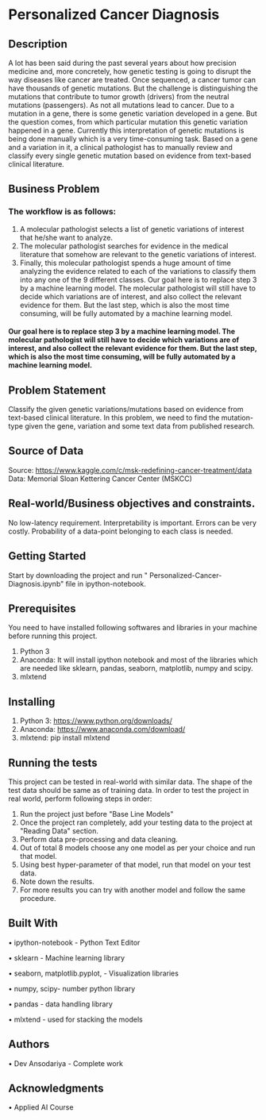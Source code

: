 
# Personalized Cancer Diagnosis
## Description
A lot has been said during the past several years about how precision medicine and, more concretely, how genetic testing is going to disrupt the way diseases like cancer are treated.
Once sequenced, a cancer tumor can have thousands of genetic mutations. But the challenge is distinguishing the mutations that contribute to tumor growth (drivers) from the neutral mutations (passengers). As not all mutations lead to cancer.
Due to a mutation in a gene, there is some genetic variation developed in a gene. But the question comes, from which particular mutation this genetic variation happened in a gene. Currently this interpretation of genetic mutations is being done manually which is a very time-consuming task. Based on a gene and a variation in it, a clinical pathologist has to manually review and classify every single genetic mutation based on evidence from text-based clinical literature.

## Business Problem
### The workflow is as follows:
1. A molecular pathologist selects a list of genetic variations of interest that he/she want to analyze.
2. The molecular pathologist searches for evidence in the medical literature that somehow are relevant to the genetic variations of interest.
3. Finally, this molecular pathologist spends a huge amount of time analyzing the evidence related to each of the variations to classify them into any one of the 9 different classes.
Our goal here is to replace step 3 by a machine learning model. The molecular pathologist will still have to decide which variations are of interest, and also collect the relevant evidence for them. But the last step, which is also the most time consuming, will be fully automated by a machine learning model.

#### Our goal here is to replace step 3 by a machine learning model. The molecular pathologist will still have to decide which variations are of interest, and also collect the relevant evidence for them. But the last step, which is also the most time consuming, will be fully automated by a machine learning model.

## Problem Statement
Classify the given genetic variations/mutations based on evidence from text-based clinical literature. In this problem, we need to find the mutation-type given the gene, variation and some text data from published research.

## Source of Data
Source: https://www.kaggle.com/c/msk-redefining-cancer-treatment/data
Data: Memorial Sloan Kettering Cancer Center (MSKCC)

## Real-world/Business objectives and constraints.
No low-latency requirement.
Interpretability is important.
Errors can be very costly.
Probability of a data-point belonging to each class is needed.

## Getting Started
Start by downloading the project and run " Personalized-Cancer-Diagnosis.ipynb" file in ipython-notebook.

## Prerequisites
You need to have installed following softwares and libraries in your machine before running this project.
1. Python 3
2. Anaconda: It will install ipython notebook and most of the libraries which are needed like sklearn, pandas, seaborn, matplotlib, numpy and scipy.
3. mlxtend

## Installing
1. Python 3: https://www.python.org/downloads/
2. Anaconda: https://www.anaconda.com/download/
3. mlxtend: pip install mlxtend

## Running the tests
This project can be tested in real-world with similar data. The shape of the test data should be same as of training data. In order to test the project in real world, perform following steps in order:
1. Run the project just before "Base Line Models"
2. Once the project ran completely, add your testing data to the project at "Reading Data" section.
3. Perform data pre-processing and data cleaning.
4. Out of total 8 models choose any one model as per your choice and run that model.
5. Using best hyper-parameter of that model, run that model on your test data.
6. Note down the results.
7. For more results you can try with another model and follow the same procedure.

## Built With
•	ipython-notebook - Python Text Editor

•	sklearn - Machine learning library

•	seaborn, matplotlib.pyplot, - Visualization libraries

•	numpy, scipy- number python library

•	pandas - data handling library

•	mlxtend - used for stacking the models

## Authors
•	Dev Ansodariya - Complete work  

## Acknowledgments
•	Applied AI Course
